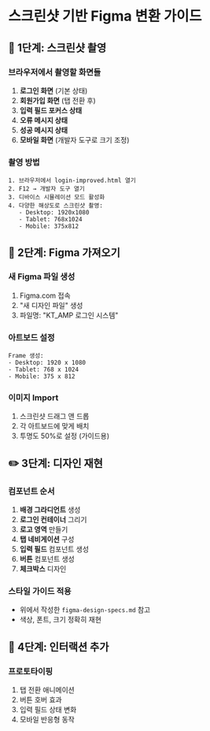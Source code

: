 # 스크린샷 기반 Figma 변환 가이드

## 📸 **1단계: 스크린샷 촬영**

### **브라우저에서 촬영할 화면들**
1. **로그인 화면** (기본 상태)
2. **회원가입 화면** (탭 전환 후)
3. **입력 필드 포커스 상태**
4. **오류 메시지 상태**
5. **성공 메시지 상태**
6. **모바일 화면** (개발자 도구로 크기 조정)

### **촬영 방법**
```
1. 브라우저에서 login-improved.html 열기
2. F12 → 개발자 도구 열기
3. 디바이스 시뮬레이션 모드 활성화
4. 다양한 해상도로 스크린샷 촬영:
   - Desktop: 1920x1080
   - Tablet: 768x1024  
   - Mobile: 375x812
```

## 🎯 **2단계: Figma 가져오기**

### **새 Figma 파일 생성**
1. Figma.com 접속
2. "새 디자인 파일" 생성
3. 파일명: "KT_AMP 로그인 시스템"

### **아트보드 설정**
```
Frame 생성:
- Desktop: 1920 x 1080
- Tablet: 768 x 1024
- Mobile: 375 x 812
```

### **이미지 Import**
1. 스크린샷 드래그 앤 드롭
2. 각 아트보드에 맞게 배치
3. 투명도 50%로 설정 (가이드용)

## ✏️ **3단계: 디자인 재현**

### **컴포넌트 순서**
1. **배경 그라디언트** 생성
2. **로그인 컨테이너** 그리기
3. **로고 영역** 만들기
4. **탭 네비게이션** 구성
5. **입력 필드** 컴포넌트 생성
6. **버튼** 컴포넌트 생성
7. **체크박스** 디자인

### **스타일 가이드 적용**
- 위에서 작성한 `figma-design-specs.md` 참고
- 색상, 폰트, 크기 정확히 재현

## 🔄 **4단계: 인터랙션 추가**

### **프로토타이핑**
1. 탭 전환 애니메이션
2. 버튼 호버 효과
3. 입력 필드 상태 변화
4. 모바일 반응형 동작










